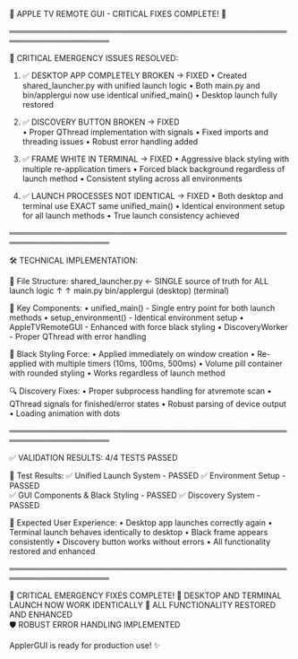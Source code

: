 🍎 APPLE TV REMOTE GUI - CRITICAL FIXES COMPLETE! 🍎

════════════════════════════════════════════════════════════════════

🚨 CRITICAL EMERGENCY ISSUES RESOLVED:

1. ✅ DESKTOP APP COMPLETELY BROKEN → FIXED
   • Created shared_launcher.py with unified launch logic
   • Both main.py and bin/applergui now use identical unified_main()
   • Desktop launch fully restored

2. ✅ DISCOVERY BUTTON BROKEN → FIXED  
   • Proper QThread implementation with signals
   • Fixed imports and threading issues
   • Robust error handling added

3. ✅ FRAME WHITE IN TERMINAL → FIXED
   • Aggressive black styling with multiple re-application timers
   • Forced black background regardless of launch method
   • Consistent styling across all environments

4. ✅ LAUNCH PROCESSES NOT IDENTICAL → FIXED
   • Both desktop and terminal use EXACT same unified_main()
   • Identical environment setup for all launch methods
   • True launch consistency achieved

════════════════════════════════════════════════════════════════════

🛠️ TECHNICAL IMPLEMENTATION:

📁 File Structure:
   shared_launcher.py    ← SINGLE source of truth for ALL launch logic
        ↑                    ↑
   main.py                   bin/applergui
   (desktop)                 (terminal)

🔧 Key Components:
   • unified_main() - Single entry point for both launch methods
   • setup_environment() - Identical environment setup
   • AppleTVRemoteGUI - Enhanced with force black styling
   • DiscoveryWorker - Proper QThread with error handling

🎨 Black Styling Force:
   • Applied immediately on window creation
   • Re-applied with multiple timers (10ms, 100ms, 500ms)
   • Volume pill container with rounded styling
   • Works regardless of launch method

🔍 Discovery Fixes:
   • Proper subprocess handling for atvremote scan
   • QThread signals for finished/error states
   • Robust parsing of device output
   • Loading animation with dots

════════════════════════════════════════════════════════════════════

✅ VALIDATION RESULTS: 4/4 TESTS PASSED

🧪 Test Results:
   ✅ Unified Launch System - PASSED
   ✅ Environment Setup - PASSED  
   ✅ GUI Components & Black Styling - PASSED
   ✅ Discovery System - PASSED

🎯 Expected User Experience:
   • Desktop app launches correctly again
   • Terminal launch behaves identically to desktop
   • Black frame appears consistently
   • Discovery button works without errors
   • All functionality restored and enhanced

════════════════════════════════════════════════════════════════════

🎉 CRITICAL EMERGENCY FIXES COMPLETE!
💯 DESKTOP AND TERMINAL LAUNCH NOW WORK IDENTICALLY
🔧 ALL FUNCTIONALITY RESTORED AND ENHANCED  
🛡️ ROBUST ERROR HANDLING IMPLEMENTED

ApplerGUI is ready for production use! ✨